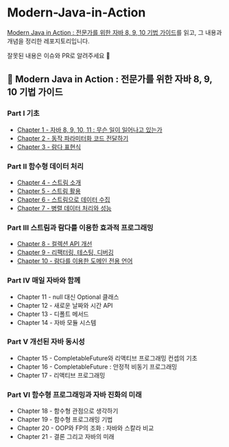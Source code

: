 # Modern-Java-in-Action

[Modern Java in Action : 전문가를 위한 자바 8, 9, 10 기법 가이드](http://www.yes24.com/Product/Goods/77125987?pid=123487&cosemkid=go15646485055614872&gclid=Cj0KCQiA2-2eBhClARIsAGLQ2RnfiJRiNBVIJE4-RqUStA8sxbbPufA-nPNX5vp8FqJbyzkGq_XjvR4aAuAhEALw_wcB)를
읽고, 그 내용과 개념을 정리한 레포지토리입니다.

잘못된 내용은 이슈와 PR로 알려주세요 🥰

## 📌 Modern Java in Action : 전문가를 위한 자바 8, 9, 10 기법 가이드

### Part Ⅰ 기초

- [Chapter 1 - 자바 8, 9, 10, 11 : 무슨 일이 일어나고 있는가](/Chapter_01)
- [Chapter 2 - 동작 파라미터화 코드 전달하기](/Chapter_02)
- [Chapter 3 - 람다 표현식](/Chapter_03)

### Part Ⅱ 함수형 데이터 처리

- [Chapter 4 - 스트림 소개](/Chapter_04)
- [Chapter 5 - 스트림 활용](/Chapter_05)
- [Chapter 6 - 스트림으로 데이터 수집](/Chapter_06)
- [Chapter 7 - 병렬 데이터 처리와 성능](/Chapter_07)

### Part Ⅲ 스트림과 람다를 이용한 효과적 프로그래밍

- [Chapter 8 - 컬렉션 API 개선](/Chapter_08)
- [Chapter 9 - 리팩터링, 테스팅, 디버깅](/Chapter_09)
- [Chapter 10 - 람다를 이용한 도메인 전용 언어](/Chapter_10)

### Part Ⅳ 매일 자바와 함께

- Chapter 11 - null 대신 Optional 클래스
- Chapter 12 - 새로운 날짜와 시간 API
- Chapter 13 - 디폴트 메서드
- Chapter 14 - 자바 모듈 시스템

### Part Ⅴ 개선된 자바 동시성

- Chapter 15 - CompletableFuture와 리액티브 프로그래밍 컨셉의 기초
- Chapter 16 - CompletableFuture : 안정적 비동기 프로그래밍
- Chapter 17 - 리액티브 프로그래밍

### Part Ⅵ 함수형 프로그래밍과 자바 진화의 미래

- Chapter 18 - 함수형 관점으로 생각하기
- Chapter 19 - 함수형 프로그래밍 기법
- Chapter 20 - OOP와 FP의 조화 : 자바와 스칼라 비교
- Chapter 21 - 결론 그리고 자바의 미래
